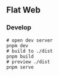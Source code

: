 ## Flat Web

<!-- [Goto Web Site](...) -->

### Develop

```shell
# open dev server
pnpm dev
# build to ./dist
pnpm build
# preview ./dist
pnpm serve
```
